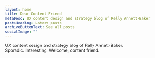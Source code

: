 ```yaml
---
layout: home
title: Dear Content Friend
metaDesc: UX content design and strategy blog of Relly Annett-Baker
postsHeading: Latest posts
archiveButtonText: See all posts
socialImage: ""
---
```

UX content design and strategy blog of Relly Annett-Baker.\
Sporadic. Interesting. Welcome, content friend.